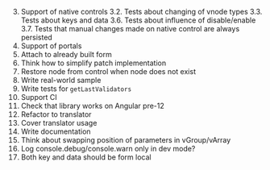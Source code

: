 3. Support of native controls
3.2. Tests about changing of vnode types
3.3. Tests about keys and data
3.6. Tests about influence of disable/enable
3.7. Tests that manual changes made on native control are always persisted
4. Support of portals
5. Attach to already built form
7. Think how to simplify patch implementation
8. Restore node from control when node does not exist
9. Write real-world sample
10. Write tests for `getLastValidators`
12. Support CI
13. Check that library works on Angular pre-12
14. Refactor to translator
15. Cover translator usage
16. Write documentation
17. Think about swapping position of parameters in vGroup/vArray
18. Log console.debug/console.warn only in dev mode?
19. Both key and data should be form local
